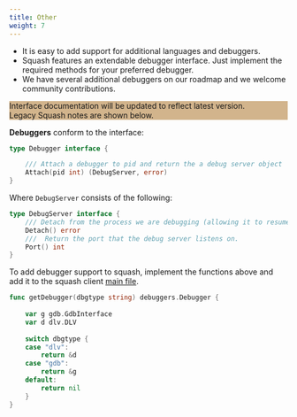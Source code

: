 ```yaml
---
title: Other
weight: 7
---
```


- It is easy to add support for additional languages and debuggers.
- Squash features an extendable debugger interface. Just implement the required methods for your preferred debugger.
- We have several additional debuggers on our roadmap and we welcome community contributions.

<aside class="notice" style="background: tan">
Interface documentation will be updated to reflect latest version.
<br>
Legacy Squash notes are shown below.
</aside>



**Debuggers** conform to the interface:

```go
type Debugger interface {

	/// Attach a debugger to pid and return the a debug server object
	Attach(pid int) (DebugServer, error)
}
```

Where `DebugServer` consists of the following:

```go
type DebugServer interface {
	/// Detach from the process we are debugging (allowing it to resume normal execution).
	Detach() error
	///  Return the port that the debug server listens on.
	Port() int
}
```

To add debugger support to squash, implement the functions above and add it to the squash client [main file](../../cmd/squash-client/platforms/kubernetes/main.go).

```go
func getDebugger(dbgtype string) debuggers.Debugger {
	
	var g gdb.GdbInterface
	var d dlv.DLV
	
	switch dbgtype {
	case "dlv":
		return &d
	case "gdb":
		return &g
	default:
		return nil
	}
}

```
